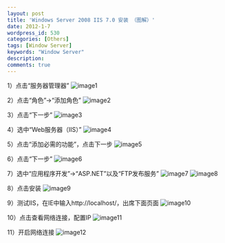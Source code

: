 ```yaml
---
layout: post
title: 'Windows Server 2008 IIS 7.0 安装 （图解）'
date: 2012-1-7
wordpress_id: 530
categories: [Others]
tags: [Window Server]
keywords: "Window Server"
description: 
comments: true
---
```


1）点击“服务器管理器”
![image1](/images/uploads/2012/01/0_1325867163mFZZ.gif)

2）点击“角色”->“添加角色”
![image2](/images/uploads/2012/01/0_1325867172QKbZ.gif)

3）点击“下一步”
![image3](/images/uploads/2012/01/0_13258671827tkq.gif)

4）选中“Web服务器（IIS）”
![image4](/images/uploads/2012/01/0_13258675623tvK.gif)

5）点击“添加必需的功能”，点击下一步
![image5](/images/uploads/2012/01/0_1325867553kd8Q.gif)

6）点击“下一步”
![image6](/images/uploads/2012/01/0_1325867598oUN1.gif)

7）选中“应用程序开发”->“ASP.NET”以及“FTP发布服务”
![image7](/images/uploads/2012/01/0_1325867613GkoT.gif)
![image8](/images/uploads/2012/01/0_13258676179e9v.gif)

8）点击安装
![image9](/images/uploads/2012/01/0_1325867622EUyE.gif)

9）测试IIS，在IE中输入http://localhost/，出席下面页面
![image10](/images/uploads/2012/01/0_1325867631HVfV.gif)

10）点击查看网络连接，配置IP
![image11](/images/uploads/2012/01/0_1325867666PKon.gif)

11）开启网络连接
![image12](/images/uploads/2012/01/0_1325867676qhUQ.gif)

